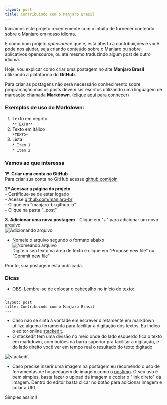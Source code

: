 ```yaml
---
layout: post
title: Contribuindo com o Manjaro Brasil
---
```


Iniciamos este projeto recentemente com o intuito de fornecer conteúdo sobre o Manjaro em nosso idioma.

E como bom projeto *opensource* que é, está aberto a contribuições e você pode nos ajudar, seja criando conteúdo sobre o Manjaro ou sobre aplicativos opensource, ou até mesmo traduzindo algum post de outro idioma.

Hoje, vou explicar como criar uma postagem no site **Manjaro Brasil** utilizando a plataforma do **GitHub**.

Para criar as postagens não será necessário conhecimento sobre programação mas os posts devem ser escritos utilizando uma linguagem de marcação chamada **Markdown**. ([clique aqui para conhecer](http://pt.wikipedia.org/wiki/Markdown))

### Exemplos de uso do Markdown:

1. Texto em negrito  
`**TEXTO**` 
2. Texto em itálico  
`*TEXTO*`
3. Lista  
`* Item 1`  
`* Item 2`


### Vamos ao que interessa

**1º. Criar uma conta no GitHub**  <br/>
    Para criar sua conta no GitHub acesse [github.com/join](https://github.com/join)

**2º Acessar a página do projeto** <br/> 
    - Certifique-se de estar logado  
    - Acesse [github.com/manjaro-br](https://github.com/manjaro-br)  
    - Clique em "manjaro-br.github.io"  
    - Clique na pasta "_post"  

**3. Adicionar uma nova postagem**
    - Clique em "+" para adicionar um novo arquivo  <br/>
    ![Adicionando arquivo](http://s29.postimg.org/qx9scpjp3/adde_file.png)
<br/>
- Nomeie o arquivo segundo o formato abaixo  <br/>
    ![Nomeando arquivo](http://s24.postimg.org/iv6qo6alx/add_file2.png)
  <br/>
    Digite o seu texto na área de texto e clique em "Propose new file" ou "Commit new file"  

Pronto, sua postagem está publicada.

### Dicas

*  OBS: Lembre-se de colocar o cabeçalho no início do texto:
```
---
layout: post
title: Contribuindo com o Manjaro Brasil
--- 
```

* Caso não se sinta à vontade em escrever diretamente em markdown utilize alguma ferramenta para facilitar a digitação dos textos. Eu indico o editor online [stackedit](https://stackedit.io/). 
* O stackedit tem uma divisão no meio onde do lado esquerdo fica o texto em markdown, com botões na barra superior pra facilitar a digitação, e do lado direito você ver em tempo real o resultado do texto digitado

![stackedit](http://s15.postimg.org/5o47i24bf/stackedit.png)

* Caso precise inserir uma imagem na postagem eu recomendo o uso de ferramentas de hospedagem de imagem como o [postimg](http://postimg.org/). O seu uso é bem simples, basta fazer o upload da imagem e copiar o "link direto" da imagem. Dentro do editor basta clicar no botão para adicionar imagem e colar a URL.

Simples assim!!
